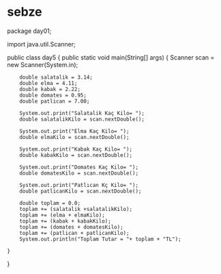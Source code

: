# sebze
package day01;

import java.util.Scanner;

public class day5 {
    public static void main(String[] args) {
        Scanner scan = new Scanner(System.in);

        double salatalik = 3.14;
        double elma = 4.11;
        double kabak = 2.22;
        double domates = 0.95;
        double patlican = 7.00;

        System.out.print("Salatalik Kaç Kilo= ");
        double salatalikKilo = scan.nextDouble();

        System.out.print("Elma Kaç Kilo= ");
        double elmaKilo = scan.nextDouble();

        System.out.print("Kabak Kaç Kilo= ");
        double kabakKilo = scan.nextDouble();

        System.out.print("Domates Kaç Kilo= ");
        double domatesKilo = scan.nextDouble();

        System.out.print("Patlıcan Kç Kilo= ");
        double patlicanKilo = scan.nextDouble();

        double toplam = 0.0;
        toplam += (salatalik +salatalikKilo);
        toplam += (elma + elmaKilo);
        toplam += (kabak + kabakKilo);
        toplam += (domates + domatesKilo);
        toplam += (patlican + patlicanKilo);
        System.out.println("Toplam Tutar = "+ toplam + "TL");

    }
}
